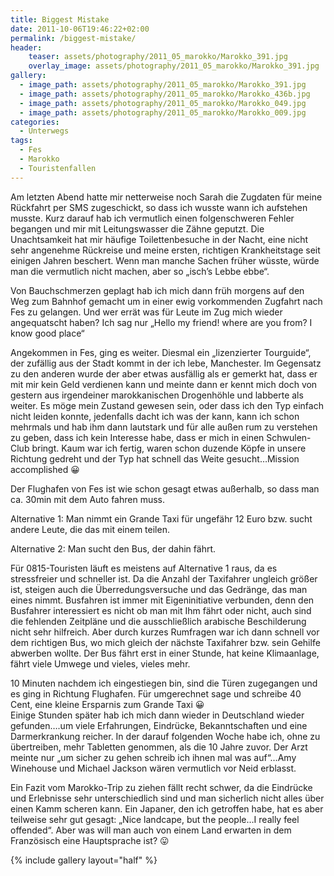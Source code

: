 ```yaml
---
title: Biggest Mistake
date: 2011-10-06T19:46:22+02:00
permalink: /biggest-mistake/
header:
    teaser: assets/photography/2011_05_marokko/Marokko_391.jpg
    overlay_image: assets/photography/2011_05_marokko/Marokko_391.jpg
gallery:
  - image_path: assets/photography/2011_05_marokko/Marokko_391.jpg
  - image_path: assets/photography/2011_05_marokko/Marokko_436b.jpg
  - image_path: assets/photography/2011_05_marokko/Marokko_049.jpg
  - image_path: assets/photography/2011_05_marokko/Marokko_009.jpg
categories:
  - Unterwegs
tags:
  - Fes
  - Marokko
  - Touristenfallen
---
```


Am letzten Abend hatte mir netterweise noch Sarah die Zugdaten für meine Rückfahrt per SMS zugeschickt, 
so dass ich wusste wann ich aufstehen musste. Kurz darauf hab ich vermutlich einen folgenschweren Fehler 
begangen und mir mit Leitungswasser die Zähne geputzt. Die Unachtsamkeit hat mir häufige Toilettenbesuche in der Nacht, 
eine nicht sehr angenehme Rückreise und meine ersten, richtigen Krankheitstage seit einigen Jahren beschert. 
Wenn man manche Sachen früher wüsste, würde man die vermutlich nicht machen, aber so „isch’s Lebbe ebbe“.  

Von Bauchschmerzen geplagt hab ich mich dann früh morgens auf den Weg zum Bahnhof gemacht um in einer ewig 
vorkommenden Zugfahrt nach Fes zu gelangen. Und wer errät was für Leute im Zug mich wieder angequatscht haben? 
Ich sag nur „Hello my friend! where are you from? I know good place“
  
Angekommen in Fes, ging es weiter. Diesmal ein „lizenzierter Tourguide“, der zufällig aus der Stadt kommt in der ich lebe, Manchester. 
Im Gegensatz zu den anderen wurde der aber etwas ausfällig als er gemerkt hat, dass er mit mir kein Geld verdienen kann und meinte dann er kennt mich doch von gestern aus irgendeiner marokkanischen Drogenhöhle und labberte als weiter. Es möge mein Zustand gewesen sein, oder dass ich den Typ einfach nicht leiden konnte, jedenfalls dacht ich was der kann, kann ich schon mehrmals und hab ihm dann lautstark und für alle außen rum zu verstehen zu geben, dass ich kein Interesse habe, dass er mich in einen Schwulen-Club bringt. Kaum war ich fertig, waren schon duzende Köpfe in unsere Richtung gedreht und der Typ hat schnell das Weite gesucht…Mission accomplished 😀

Der Flughafen von Fes ist wie schon gesagt etwas außerhalb, so dass man ca. 30min mit dem Auto fahren muss. 

Alternative 1: Man nimmt ein Grande Taxi für ungefähr 12 Euro bzw. sucht andere Leute, die das mit einem teilen. 

Alternative 2: Man sucht den Bus, der dahin fährt.  

Für 0815-Touristen läuft es meistens auf Alternative 1 raus, da es stressfreier und schneller ist. 
Da die Anzahl der Taxifahrer ungleich größer ist, steigen auch die Überredungsversuche und das Gedränge, das man eines nimmt. 
Busfahren ist immer mit Eigeninitiative verbunden, denn den Busfahrer interessiert es nicht ob man mit Ihm fährt oder nicht, 
auch sind die fehlenden Zeitpläne und die ausschließlich arabische Beschilderung nicht sehr hilfreich. 
Aber durch kurzes Rumfragen war ich dann schnell vor dem richtigen Bus, wo mich gleich der nächste Taxifahrer bzw. 
sein Gehilfe abwerben wollte. Der Bus fährt erst in einer Stunde, hat keine Klimaanlage, fährt viele Umwege und vieles, vieles mehr.

10 Minuten nachdem ich eingestiegen bin, sind die Türen zugegangen und es ging in Richtung Flughafen. 
Für umgerechnet sage und schreibe 40 Cent, eine kleine Ersparnis zum Grande Taxi 😀  
Einige Stunden später hab ich mich dann wieder in Deutschland wieder gefunden….um viele Erfahrungen, Eindrücke, 
Bekanntschaften und eine Darmerkrankung reicher. In der darauf folgenden Woche habe ich, ohne zu übertreiben, mehr Tabletten genommen, als die 10 Jahre zuvor. Der Arzt meinte nur „um sicher zu gehen schreib ich ihnen mal was auf“…Amy Winehouse und Michael Jackson wären vermutlich vor Neid erblasst.

Ein Fazit vom Marokko-Trip zu ziehen fällt recht schwer, da die Eindrücke und Erlebnisse sehr unterschiedlich sind und 
man sicherlich nicht alles über einen Kamm scheren kann. Ein Japaner, den ich getroffen habe, 
hat es aber teilweise sehr gut gesagt: „Nice landcape, but the people…I really feel offended“. 
Aber was will man auch von einem Land erwarten in dem Französisch eine Hauptsprache ist? 😛

{% include gallery layout="half" %}
